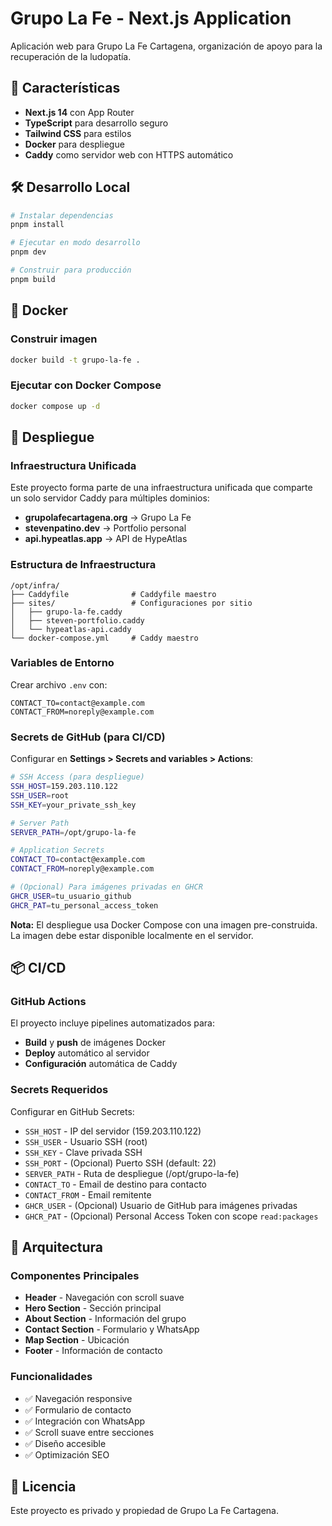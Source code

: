 # Grupo La Fe - Next.js Application

Aplicación web para Grupo La Fe Cartagena, organización de apoyo para la recuperación de la ludopatía.

## 🚀 Características

- **Next.js 14** con App Router
- **TypeScript** para desarrollo seguro
- **Tailwind CSS** para estilos
- **Docker** para despliegue
- **Caddy** como servidor web con HTTPS automático

## 🛠️ Desarrollo Local

```bash
# Instalar dependencias
pnpm install

# Ejecutar en modo desarrollo
pnpm dev

# Construir para producción
pnpm build
```

## 🐳 Docker

### Construir imagen
```bash
docker build -t grupo-la-fe .
```

### Ejecutar con Docker Compose
```bash
docker compose up -d
```

## 🚀 Despliegue

### Infraestructura Unificada

Este proyecto forma parte de una infraestructura unificada que comparte un solo servidor Caddy para múltiples dominios:

- **grupolafecartagena.org** → Grupo La Fe
- **stevenpatino.dev** → Portfolio personal
- **api.hypeatlas.app** → API de HypeAtlas

### Estructura de Infraestructura

```
/opt/infra/
├── Caddyfile              # Caddyfile maestro
├── sites/                 # Configuraciones por sitio
│   ├── grupo-la-fe.caddy
│   ├── steven-portfolio.caddy
│   └── hypeatlas-api.caddy
└── docker-compose.yml     # Caddy maestro
```

### Variables de Entorno

Crear archivo `.env` con:

```env
CONTACT_TO=contact@example.com
CONTACT_FROM=noreply@example.com
```

### Secrets de GitHub (para CI/CD)

Configurar en **Settings > Secrets and variables > Actions**:

```bash
# SSH Access (para despliegue)
SSH_HOST=159.203.110.122
SSH_USER=root
SSH_KEY=your_private_ssh_key

# Server Path
SERVER_PATH=/opt/grupo-la-fe

# Application Secrets
CONTACT_TO=contact@example.com
CONTACT_FROM=noreply@example.com

# (Opcional) Para imágenes privadas en GHCR
GHCR_USER=tu_usuario_github
GHCR_PAT=tu_personal_access_token
```

**Nota:** El despliegue usa Docker Compose con una imagen pre-construida. La imagen debe estar disponible localmente en el servidor.

## 📦 CI/CD

### GitHub Actions

El proyecto incluye pipelines automatizados para:
- **Build** y **push** de imágenes Docker
- **Deploy** automático al servidor
- **Configuración** automática de Caddy

### Secrets Requeridos

Configurar en GitHub Secrets:
- `SSH_HOST` - IP del servidor (159.203.110.122)
- `SSH_USER` - Usuario SSH (root)
- `SSH_KEY` - Clave privada SSH
- `SSH_PORT` - (Opcional) Puerto SSH (default: 22)
- `SERVER_PATH` - Ruta de despliegue (/opt/grupo-la-fe)
- `CONTACT_TO` - Email de destino para contacto
- `CONTACT_FROM` - Email remitente
- `GHCR_USER` - (Opcional) Usuario de GitHub para imágenes privadas
- `GHCR_PAT` - (Opcional) Personal Access Token con scope `read:packages`

## 🔧 Arquitectura

### Componentes Principales

- **Header** - Navegación con scroll suave
- **Hero Section** - Sección principal
- **About Section** - Información del grupo
- **Contact Section** - Formulario y WhatsApp
- **Map Section** - Ubicación
- **Footer** - Información de contacto

### Funcionalidades

- ✅ Navegación responsive
- ✅ Formulario de contacto
- ✅ Integración con WhatsApp
- ✅ Scroll suave entre secciones
- ✅ Diseño accesible
- ✅ Optimización SEO

## 📄 Licencia

Este proyecto es privado y propiedad de Grupo La Fe Cartagena.
